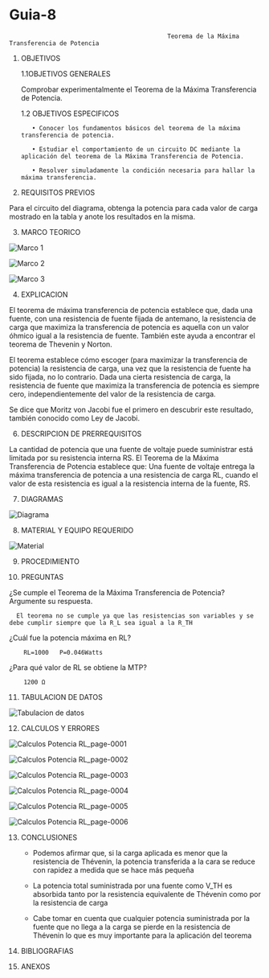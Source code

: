 # Guia-8
                                                Teorema de la Máxima Transferencia de Potencia 
                                  
1. OBJETIVOS
    
    1.1OBJETIVOS GENERALES
      
      Comprobar experimentalmente el Teorema de la Máxima Transferencia de Potencia.
    
    1.2 OBJETIVOS ESPECIFICOS 
          
          •	Conocer los fundamentos básicos del teorema de la máxima transferencia de potencia.
          
          •	Estudiar el comportamiento de un circuito DC mediante la aplicación del teorema de la Máxima Transferencia de Potencia.
          
          •	Resolver simuladamente la condición necesaria para hallar la máxima transferencia.
          
2. REQUISITOS PREVIOS

Para el circuito del diagrama, obtenga la potencia para cada valor de carga mostrado en la tabla y anote los resultados en la misma.

3. MARCO TEORICO

![Marco 1](https://user-images.githubusercontent.com/75337022/112919784-5ee9ad00-90cd-11eb-850b-9e7761057da1.png)

![Marco 2](https://user-images.githubusercontent.com/75337022/112919796-64df8e00-90cd-11eb-9894-f0b4ce939a6f.png)

![Marco 3](https://user-images.githubusercontent.com/75337022/112919813-6ad56f00-90cd-11eb-92eb-6d6a2395fc63.png)


4. EXPLICACION 

El teorema de máxima transferencia de potencia establece que, dada una fuente, con una resistencia de fuente fijada de antemano, la resistencia de carga que maximiza la transferencia de potencia es aquella con un valor óhmico igual a la resistencia de fuente. También este ayuda a encontrar el teorema de Thevenin y Norton.

El teorema establece cómo escoger (para maximizar la transferencia de potencia) la resistencia de carga, una vez que la resistencia de fuente ha sido fijada, no lo contrario. Dada una cierta resistencia de carga, la resistencia de fuente que maximiza la transferencia de potencia es siempre cero, independientemente del valor de la resistencia de carga.

Se dice que Moritz von Jacobi fue el primero en descubrir este resultado, también conocido como Ley de Jacobi.

6. DESCRIPCION DE PRERREQUISITOS

La cantidad de potencia que una fuente de voltaje puede suministrar está limitada por su resistencia interna RS.
El Teorema de la Máxima Transferencia de Potencia establece que: Una fuente de voltaje entrega la máxima transferencia de potencia a una resistencia de carga RL, cuando el valor de esta resistencia es igual a la resistencia interna de la fuente, RS.

7. DIAGRAMAS

![Diagrama](https://user-images.githubusercontent.com/75337022/113023427-356f6680-914b-11eb-80fd-98eb2d47bf65.png)

8. MATERIAL Y EQUIPO REQUERIDO

![Material](https://user-images.githubusercontent.com/75337022/112920040-ca337f00-90cd-11eb-9757-d9d6f03e0ed8.png)

9. PROCEDIMIENTO



10. PREGUNTAS

  ¿Se cumple el Teorema de la Máxima Transferencia de Potencia? Argumente su respuesta.
      
      El teorema no se cumple ya que las resistencias son variables y se debe cumplir siempre que la R_L sea igual a la R_TH
   
   ¿Cuál fue la potencia máxima en RL?  
        
        RL=1000   P=0.046Watts
        
   ¿Para qué valor de RL se obtiene la MTP?  
    
        1200 Ω

11. TABULACION DE DATOS

![Tabulacion de datos](https://user-images.githubusercontent.com/75337022/113023596-6ea7d680-914b-11eb-9580-931c4fe19888.png)

12. CALCULOS Y ERRORES

![Calculos Potencia RL_page-0001](https://user-images.githubusercontent.com/75337022/113027450-b892bb80-914f-11eb-8dcc-fe01174799b0.jpg)

![Calculos Potencia RL_page-0002](https://user-images.githubusercontent.com/75337022/113027474-be889c80-914f-11eb-84b2-2a0c8b5ecb7b.jpg)

![Calculos Potencia RL_page-0003](https://user-images.githubusercontent.com/75337022/113027490-c3e5e700-914f-11eb-9f84-13dcdbaf0718.jpg)

![Calculos Potencia RL_page-0004](https://user-images.githubusercontent.com/75337022/113027507-c9433180-914f-11eb-82ef-3bf1efb42f7d.jpg)

![Calculos Potencia RL_page-0005](https://user-images.githubusercontent.com/75337022/113027520-cea07c00-914f-11eb-810f-59164c485485.jpg)

![Calculos Potencia RL_page-0006](https://user-images.githubusercontent.com/75337022/113027543-d52ef380-914f-11eb-8039-9a8717346bca.jpg)

13. CONCLUSIONES

	- Podemos afirmar que, si la carga aplicada es menor que la resistencia de Thévenin, la potencia transferida a la cara se reduce con rapidez a medida     que se hace más           pequeña 
 	
	- La potencia total suministrada por una fuente como V_TH es absorbida tanto por la resistencia equivalente de Thévenin como por la resistencia de         carga 
	
  	- Cabe tomar en cuenta que cualquier potencia suministrada por la fuente que no llega a la carga se pierde en la resistencia de Thévenin lo que es muy     importante               para la aplicación del teorema

14. BIBLIOGRAFIAS


15. ANEXOS



